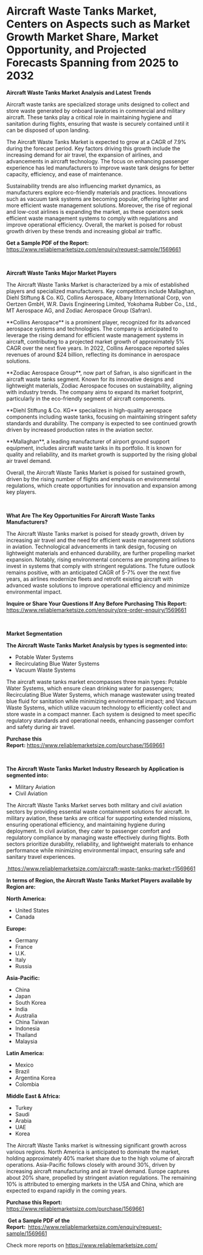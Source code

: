 <p><h1>Aircraft Waste Tanks Market, Centers on Aspects such as Market Growth Market Share, Market Opportunity, and Projected Forecasts Spanning from 2025 to 2032</h1></p><p><strong>Aircraft Waste Tanks Market Analysis and Latest Trends</strong></p>
<p><p>Aircraft waste tanks are specialized storage units designed to collect and store waste generated by onboard lavatories in commercial and military aircraft. These tanks play a critical role in maintaining hygiene and sanitation during flights, ensuring that waste is securely contained until it can be disposed of upon landing. </p><p>The Aircraft Waste Tanks Market is expected to grow at a CAGR of 7.9% during the forecast period. Key factors driving this growth include the increasing demand for air travel, the expansion of airlines, and advancements in aircraft technology. The focus on enhancing passenger experience has led manufacturers to improve waste tank designs for better capacity, efficiency, and ease of maintenance. </p><p>Sustainability trends are also influencing market dynamics, as manufacturers explore eco-friendly materials and practices. Innovations such as vacuum tank systems are becoming popular, offering lighter and more efficient waste management solutions. Moreover, the rise of regional and low-cost airlines is expanding the market, as these operators seek efficient waste management systems to comply with regulations and improve operational efficiency. Overall, the market is poised for robust growth driven by these trends and increasing global air traffic.</p></p>
<p><strong>Get a Sample PDF of the Report:&nbsp;</strong> <a href="https://www.reliablemarketsize.com/enquiry/request-sample/1569661?utm_campaign=2526&utm_medium=2&utm_source=Github&utm_content=ia&utm_term=25032025&utm_id=aircraft-waste-tanks">https://www.reliablemarketsize.com/enquiry/request-sample/1569661</a></p>
<p>&nbsp;</p>
<p><strong>Aircraft Waste Tanks Major Market Players</strong></p>
<p><p>The Aircraft Waste Tanks Market is characterized by a mix of established players and specialized manufacturers. Key competitors include Mallaghan, Diehl Stiftung & Co. KG, Collins Aerospace, Albany International Corp, von Oertzen GmbH, W.R. Davis Engineering Limited, Yokohama Rubber Co., Ltd., MT Aerospace AG, and Zodiac Aerospace Group (Safran).</p><p>**Collins Aerospace** is a prominent player, recognized for its advanced aerospace systems and technologies. The company is anticipated to leverage the rising demand for efficient waste management systems in aircraft, contributing to a projected market growth of approximately 5% CAGR over the next five years. In 2022, Collins Aerospace reported sales revenues of around $24 billion, reflecting its dominance in aerospace solutions.</p><p>**Zodiac Aerospace Group**, now part of Safran, is also significant in the aircraft waste tanks segment. Known for its innovative designs and lightweight materials, Zodiac Aerospace focuses on sustainability, aligning with industry trends. The company aims to expand its market footprint, particularly in the eco-friendly segment of aircraft components.</p><p>**Diehl Stiftung & Co. KG** specializes in high-quality aerospace components including waste tanks, focusing on maintaining stringent safety standards and durability. The company is expected to see continued growth driven by increased production rates in the aviation sector.</p><p>**Mallaghan**, a leading manufacturer of airport ground support equipment, includes aircraft waste tanks in its portfolio. It is known for quality and reliability, and its market growth is supported by the rising global air travel demand. </p><p>Overall, the Aircraft Waste Tanks Market is poised for sustained growth, driven by the rising number of flights and emphasis on environmental regulations, which create opportunities for innovation and expansion among key players.</p></p>
<p>&nbsp;</p>
<p><strong>What Are The Key Opportunities For Aircraft Waste Tanks Manufacturers?</strong></p>
<p><p>The Aircraft Waste Tanks market is poised for steady growth, driven by increasing air travel and the need for efficient waste management solutions in aviation. Technological advancements in tank design, focusing on lightweight materials and enhanced durability, are further propelling market expansion. Notably, rising environmental concerns are prompting airlines to invest in systems that comply with stringent regulations. The future outlook remains positive, with an anticipated CAGR of 5-7% over the next five years, as airlines modernize fleets and retrofit existing aircraft with advanced waste solutions to improve operational efficiency and minimize environmental impact.</p></p>
<p><strong>Inquire or Share Your Questions If Any Before Purchasing This Report:</strong> <a href="https://www.reliablemarketsize.com/enquiry/pre-order-enquiry/1569661?utm_campaign=2526&utm_medium=2&utm_source=Github&utm_content=ia&utm_term=25032025&utm_id=aircraft-waste-tanks">https://www.reliablemarketsize.com/enquiry/pre-order-enquiry/1569661</a></p>
<p>&nbsp;</p>
<p><strong>Market Segmentation</strong></p>
<p><strong>The Aircraft Waste Tanks Market Analysis by types is segmented into:</strong></p>
<p><ul><li>Potable Water Systems</li><li>Recirculating Blue Water Systems</li><li>Vacuum Waste Systems</li></ul></p>
<p><p>The aircraft waste tanks market encompasses three main types: Potable Water Systems, which ensure clean drinking water for passengers; Recirculating Blue Water Systems, which manage wastewater using treated blue fluid for sanitation while minimizing environmental impact; and Vacuum Waste Systems, which utilize vacuum technology to efficiently collect and store waste in a compact manner. Each system is designed to meet specific regulatory standards and operational needs, enhancing passenger comfort and safety during air travel.</p></p>
<p><strong>Purchase this Report:&nbsp;</strong><a href="https://www.reliablemarketsize.com/purchase/1569661?utm_campaign=2526&utm_medium=2&utm_source=Github&utm_content=ia&utm_term=25032025&utm_id=aircraft-waste-tanks">https://www.reliablemarketsize.com/purchase/1569661</a></p>
<p>&nbsp;</p>
<p><strong>The Aircraft Waste Tanks Market Industry Research by Application is segmented into:</strong></p>
<p><ul><li>Military Aviation</li><li>Civil Aviation</li></ul></p>
<p><p>The Aircraft Waste Tanks Market serves both military and civil aviation sectors by providing essential waste containment solutions for aircraft. In military aviation, these tanks are critical for supporting extended missions, ensuring operational efficiency, and maintaining hygiene during deployment. In civil aviation, they cater to passenger comfort and regulatory compliance by managing waste effectively during flights. Both sectors prioritize durability, reliability, and lightweight materials to enhance performance while minimizing environmental impact, ensuring safe and sanitary travel experiences.</p></p>
<p><a href="https://www.reliablemarketsize.com/aircraft-waste-tanks-market-r1569661?utm_campaign=2526&utm_medium=2&utm_source=Github&utm_content=ia&utm_term=25032025&utm_id=aircraft-waste-tanks">&nbsp;https://www.reliablemarketsize.com/aircraft-waste-tanks-market-r1569661</a></p>
<p><strong>In terms of Region, the Aircraft Waste Tanks Market Players available by Region are:</strong></p>
<p>
    <p> <strong> North America: </strong>
        <ul>
            <li>United States</li>
            <li>Canada</li>
        </ul>
        </p> 
    <p> <strong> Europe: </strong>
        <ul>
            <li>Germany</li>
            <li>France</li>
            <li>U.K.</li>
            <li>Italy</li>
            <li>Russia</li>
        </ul>
        </p> 
    <p> <strong> Asia-Pacific: </strong>
        <ul>
            <li>China</li>
            <li>Japan</li>
            <li>South Korea</li>
            <li>India</li>
            <li>Australia</li>
            <li>China Taiwan</li>
            <li>Indonesia</li>
            <li>Thailand</li>
            <li>Malaysia</li>
        </ul>
        </p> 
    <p> <strong> Latin America: </strong>
        <ul>
            <li>Mexico</li>
            <li>Brazil</li>
            <li>Argentina Korea</li>
            <li>Colombia</li>
        </ul>
        </p> 
    <p> <strong> Middle East & Africa: </strong>
        <ul>
            <li>Turkey</li>
            <li>Saudi</li>
            <li>Arabia</li>
            <li>UAE</li>
            <li>Korea</li>
        </ul>
    </p>
    </p>
<p><p>The Aircraft Waste Tanks market is witnessing significant growth across various regions. North America is anticipated to dominate the market, holding approximately 40% market share due to the high volume of aircraft operations. Asia-Pacific follows closely with around 30%, driven by increasing aircraft manufacturing and air travel demand. Europe captures about 20% share, propelled by stringent aviation regulations. The remaining 10% is attributed to emerging markets in the USA and China, which are expected to expand rapidly in the coming years.</p></p>
<p><strong>Purchase this Report: </strong><a href="https://www.reliablemarketsize.com/purchase/1569661?utm_campaign=2526&utm_medium=2&utm_source=Github&utm_content=ia&utm_term=25032025&utm_id=aircraft-waste-tanks">https://www.reliablemarketsize.com/purchase/1569661</a></p>
<p>&nbsp;<strong>Get a Sample PDF of the Report:&nbsp;&nbsp;</strong><a href="https://www.reliablemarketsize.com/enquiry/request-sample/1569661?utm_campaign=2526&utm_medium=2&utm_source=Github&utm_content=ia&utm_term=25032025&utm_id=aircraft-waste-tanks">https://www.reliablemarketsize.com/enquiry/request-sample/1569661</a></p>
<p><strong></strong></p>
<p>Check more reports on <a href="https://www.reliablemarketsize.com/?utm_campaign=2526&utm_medium=2&utm_source=Github&utm_content=ia&utm_term=25032025&utm_id=aircraft-waste-tanks">https://www.reliablemarketsize.com/</a></p>